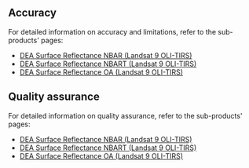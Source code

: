 ## Accuracy

For detailed information on accuracy and limitations, refer to the sub-products' pages:

* [DEA Surface Reflectance NBAR (Landsat 9 OLI-TIRS)](/data/product/dea-surface-reflectance-nbar-landsat-9-oli-tirs)
* [DEA Surface Reflectance NBART (Landsat 9 OLI-TIRS)](/data/product/dea-surface-reflectance-nbart-landsat-9-oli-tirs)
* [DEA Surface Reflectance OA (Landsat 9 OLI-TIRS)](/data/product/dea-surface-reflectance-oa-landsat-9-oli-tirs)

## Quality assurance

For detailed information on quality assurance, refer to the sub-products' pages:

* [DEA Surface Reflectance NBAR (Landsat 9 OLI-TIRS)](/data/product/dea-surface-reflectance-nbar-landsat-9-oli-tirs)
* [DEA Surface Reflectance NBART (Landsat 9 OLI-TIRS)](/data/product/dea-surface-reflectance-nbart-landsat-9-oli-tirs)
* [DEA Surface Reflectance OA (Landsat 9 OLI-TIRS)](/data/product/dea-surface-reflectance-oa-landsat-9-oli-tirs)

